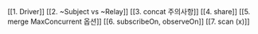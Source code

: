 [[1. Driver]]
[[2. ~Subject vs ~Relay]]
[[3. concat 주의사항]]
[[4. share]]
[[5. merge MaxConcurrent 옵션]]
[[6. subscribeOn, observeOn]]
[[7. scan (x)]]
